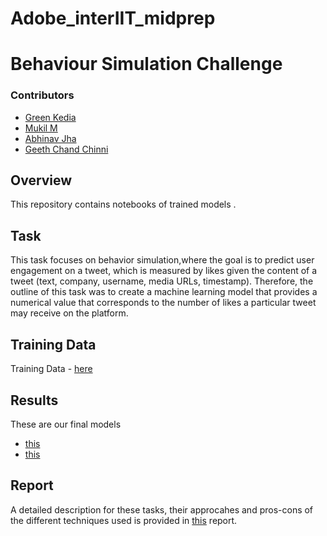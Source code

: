 # Adobe_interIIT_midprep
# Behaviour Simulation Challenge

### Contributors

- [Green Kedia](https://github.com/Green-kedia)
- [Mukil M](https://github.com/Whintyr)
- [Abhinav Jha](https://github.com/Aielite29)
- [Geeth Chand Chinni](https://github.com/Izgeeth)

  
## Overview
This repository contains notebooks of trained models . 

## Task
This task focuses on behavior simulation,where the goal is to predict user engagement on a tweet, which is measured by likes given the content of a tweet (text, company, username, media URLs, timestamp). Therefore, the outline of this task was to create a machine learning model that provides a numerical value that corresponds to the number of likes a particular tweet may receive on the platform.

## Training Data 

Training Data - [here](https://docs.google.com/spreadsheets/d/1oKN_4cMNQHMNrmTSjzKqiJpvDTQA0dAH/edit?usp=drive_link&ouid=101476968084918341858&rtpof=true&sd=true)

## Results

These are our final models 
- [this](https://github.com/Izgeeth/Adobe_interIIT_midprep/blob/main/bert-adobe%20(1).ipynb) 
- [this](https://github.com/Izgeeth/Adobe_interIIT_midprep/blob/main/fork-of-bert-adobe.ipynb)

## Report

A detailed description for these tasks, their approcahes and pros-cons of the  different techniques used is provided in [this]() report.



